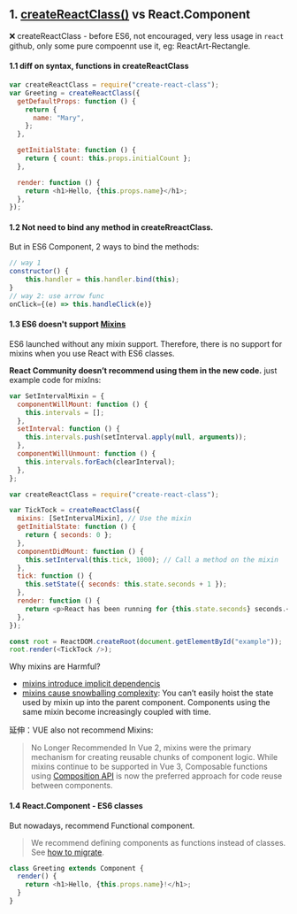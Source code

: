 ## 1. [createReactClass()](https://legacy.reactjs.org/docs/react-without-es6.html) vs React.Component

❌ createReactClass - before ES6, not encouraged, very less usage in `react` github, only some pure compoennt use it, eg: ReactArt-Rectangle.

#### 1.1 diff on syntax, functions in createReactClass

```js
var createReactClass = require("create-react-class");
var Greeting = createReactClass({
  getDefaultProps: function () {
    return {
      name: "Mary",
    };
  },

  getInitialState: function () {
    return { count: this.props.initialCount };
  },

  render: function () {
    return <h1>Hello, {this.props.name}</h1>;
  },
});
```

#### 1.2 Not need to bind any method in createRreactClass.

But in ES6 Component, 2 ways to bind the methods:

```js
// way 1
constructor() {
    this.handler = this.handler.bind(this);
}
// way 2: use arrow func
onClick={(e) => this.handleClick(e)}
```

#### 1.3 ES6 doesn't support [Mixins](https://legacy.reactjs.org/docs/react-without-es6.html#mixins)

ES6 launched without any mixin support. Therefore, there is no support for mixins when you use React with ES6 classes.

**React Community doesn’t recommend using them in the new code.**
just example code for mixIns:

```js
var SetIntervalMixin = {
  componentWillMount: function () {
    this.intervals = [];
  },
  setInterval: function () {
    this.intervals.push(setInterval.apply(null, arguments));
  },
  componentWillUnmount: function () {
    this.intervals.forEach(clearInterval);
  },
};

var createReactClass = require("create-react-class");

var TickTock = createReactClass({
  mixins: [SetIntervalMixin], // Use the mixin
  getInitialState: function () {
    return { seconds: 0 };
  },
  componentDidMount: function () {
    this.setInterval(this.tick, 1000); // Call a method on the mixin
  },
  tick: function () {
    this.setState({ seconds: this.state.seconds + 1 });
  },
  render: function () {
    return <p>React has been running for {this.state.seconds} seconds.</p>;
  },
});

const root = ReactDOM.createRoot(document.getElementById("example"));
root.render(<TickTock />);
```

Why mixins are Harmful?

- [mixins introduce implicit dependencis](https://legacy.reactjs.org/blog/2016/07/13/mixins-considered-harmful.html#mixins-introduce-implicit-dependencies)
- [mixins cause snowballing complexity](https://legacy.reactjs.org/blog/2016/07/13/mixins-considered-harmful.html#mixins-cause-snowballing-complexity): You can’t easily hoist the state used by mixin up into the parent component. Components using the same mixin become increasingly coupled with time.

延伸：VUE also not recommend Mixins:

> No Longer Recommended
> In Vue 2, mixins were the primary mechanism for creating reusable chunks of component logic. While mixins continue to be supported in Vue 3, Composable functions using [Composition API](https://vuejs.org/guide/reusability/composables.html) is now the preferred approach for code reuse between components.

#### 1.4 React.Component - ES6 classes

But nowadays, recommend Functional component.

> We recommend defining components as functions instead of classes. See [how to migrate](https://react.dev/reference/react/Component#alternatives).

```js
class Greeting extends Component {
  render() {
    return <h1>Hello, {this.props.name}!</h1>;
  }
}
```
